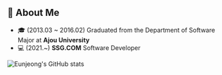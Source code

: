 ## 🐰 About Me 

- 🎓 (2013.03 ~ 2016.02) Graduated from the Department of Software Major at **Ajou University**
- 💻 (2021.~) **SSG.COM** Software Developer

![Eunjeong's GitHub stats](https://github-readme-stats.vercel.app/api?username=ejeong&show_icons=true&theme=dracula)
